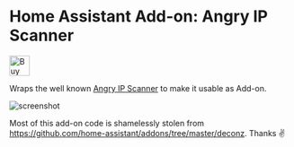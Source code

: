 # Home Assistant Add-on: Angry IP Scanner

<a href='https://ko-fi.com/MaxWinterstein' target='_blank'><img height='36' style='border:0px;height:36px;' src='https://storage.ko-fi.com/cdn/kofi6.png?v=6' border='0' alt='Buy Me a Coffee at ko-fi.com' /></a>

Wraps the well known [Angry IP Scanner](https://angryip.org/) to make it usable as Add-on.

![screenshot](https://github.com/MaxWinterstein/homeassistant-addons/blob/main/angryipscanner/screenshot.png?raw=true)

Most of this add-on code is shamelessly stolen from https://github.com/home-assistant/addons/tree/master/deconz. Thanks ✌️
